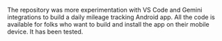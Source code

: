 The repository was more experimentation with VS Code and Gemini integrations to build a daily mileage tracking Android app.
All the code is available for folks who want to build and install the app on their mobile device.
It has been tested.
